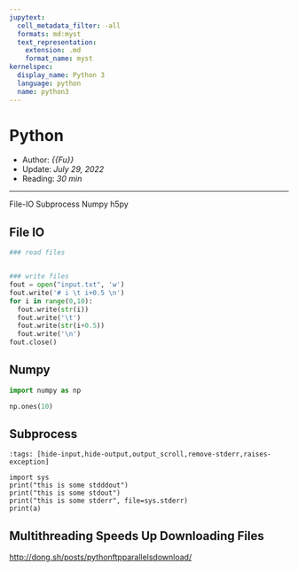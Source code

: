 ```yaml
---
jupytext:
  cell_metadata_filter: -all
  formats: md:myst
  text_representation:
    extension: .md
    format_name: myst
kernelspec:
  display_name: Python 3
  language: python
  name: python3
---
```


# Python

- Author: *{{Fu}}*
- Update: *July 29, 2022*
- Reading: *30 min*

---


File-IO Subprocess Numpy h5py 


## File IO

```python
### read files


### write files
fout = open("input.txt", 'w') 
fout.write('# i \t i+0.5 \n')
for i in range(0,10):
  fout.write(str(i)) 
  fout.write('\t')
  fout.write(str(i+0.5)) 
  fout.write('\n')
fout.close()
```

## Numpy

```python
import numpy as np

np.ones(10)
```


## Subprocess


```{code-cell} ipython3
:tags: [hide-input,hide-output,output_scroll,remove-stderr,raises-exception]

import sys
print("this is some stdddout")
print("this is some stdout")
print("this is some stderr", file=sys.stderr)
print(a)
```

## Multithreading Speeds Up Downloading Files

http://dong.sh/posts/pythonftpparallelsdownload/

